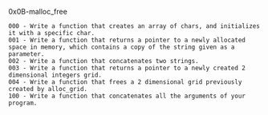 0x0B-malloc_free

    000 - Write a function that creates an array of chars, and initializes it with a specific char.
    001 - Write a function that returns a pointer to a newly allocated space in memory, which contains a copy of the string given as a parameter.
    002 - Write a function that concatenates two strings.
    003 - Write a function that returns a pointer to a newly created 2 dimensional integers grid.
    004 - Write a function that frees a 2 dimensional grid previously created by alloc_grid.
    100 - Write a function that concatenates all the arguments of your program.
